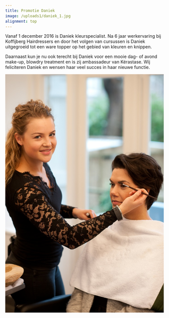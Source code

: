 ```yaml
---
title: Promotie Daniek
image: /uploads1/daniek_1.jpg
alignment: top
---
```


Vanaf 1 december 2016 is Daniek kleurspecialist. Na 6 jaar werkervaring bij Koffijberg Hairdressers en door het volgen van cursussen is Daniek uitgegroeid tot een ware topper op het gebied van kleuren en knippen.

Daarnaast kun je nu ook terecht bij Daniek voor een mooie dag- of avond make-up, blowdry treatment en is zij ambassadeur van K&eacute;rastase. Wij feliciteren Daniek en wensen haar veel succes in haar nieuwe functie.

![](/uploads1/daniek.jpg)